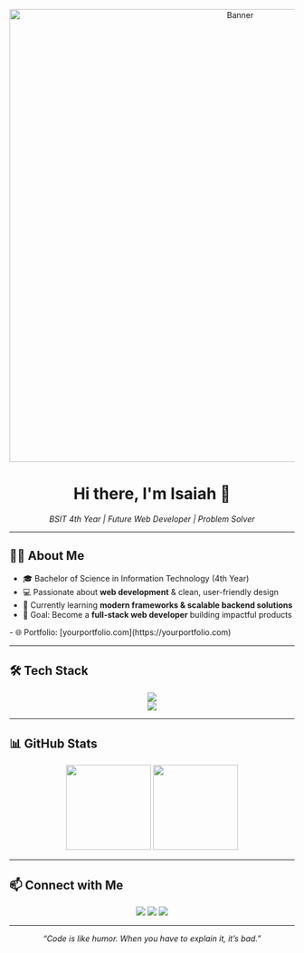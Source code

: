 <!-- Banner -->
<p align="center">
  <img src="https://media1.giphy.com/media/v1.Y2lkPTc5MGI3NjExd2k0OXRpMXRuMDA0a2NwbWwzcm1qNTU5amw0MWM4dXg4YmI1d2Y2OSZlcD12MV9pbnRlcm5hbF9naWZfYnlfaWQmY3Q9Zw/jTNG3RF6EwbkpD4LZx/giphy.gif" alt="Banner" width="800">
</p>

<h1 align="center">Hi there, I'm Isaiah 👋</h1>

<p align="center">
  <em>BSIT 4th Year | Future Web Developer | Problem Solver</em>
</p>

---

## 🧑‍💻 About Me
- 🎓 Bachelor of Science in Information Technology (4th Year)
- 💻 Passionate about **web development** & clean, user-friendly design
- 🌱 Currently learning **modern frameworks & scalable backend solutions**
- 🚀 Goal: Become a **full-stack web developer** building impactful products
 <!-- Databases & Tools -->- 🌐 Portfolio: [yourportfolio.com](https://yourportfolio.com)
---

## 🛠 Tech Stack

<p align="center">
  <!-- Languages -->
  <img src="https://skillicons.dev/icons?i=html,css,js,java,python,react,cs,c,laravel" />
  <br/>
  <!-- Databases & Tools -->
  <img src="https://skillicons.dev/icons?i=mysql,mariadb,figma,git,github,vscode" />
</p>

---

## 📊 GitHub Stats

<p align="center">
  <img src="https://github-readme-stats.vercel.app/api?username=ItsFloww&show_icons=true&theme=transparent&hide_border=true" height="150" />
  <img src="https://github-readme-streak-stats.herokuapp.com?user=ItsFloww&theme=transparent&hide_border=true" height="150" />
</p>

---

## 📫 Connect with Me
<p align="center">
  <a href="mailto:isaiah.formacion@gmail.com"><img src="https://skillicons.dev/icons?i=gmail" /></a>
  <a href="https://www.linkedin.com/in/isaiah-daniel-formacion"><img src="https://skillicons.dev/icons?i=linkedin" /></a>
  <a href="https://github.com/ItsFloww"><img src="https://skillicons.dev/icons?i=github" /></a>
</p>

---

<p align="center">
  <em>“Code is like humor. When you have to explain it, it’s bad.”</em>
</p>

